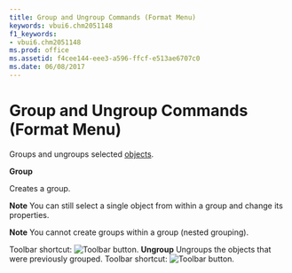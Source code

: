 ```yaml
---
title: Group and Ungroup Commands (Format Menu)
keywords: vbui6.chm2051148
f1_keywords:
- vbui6.chm2051148
ms.prod: office
ms.assetid: f4cee144-eee3-a596-ffcf-e513ae6707c0
ms.date: 06/08/2017
---
```



# Group and Ungroup Commands (Format Menu)

Groups and ungroups selected [objects](../../Glossary/vbe-glossary.md#object).

 **Group**

Creates a group.


 **Note**  You can still select a single object from within a group and change its properties.


 **Note**  You cannot create groups within a group (nested grouping).

Toolbar shortcut: 
![Toolbar button](../../../images/tbr_grp_ZA01201704.gif).
 **Ungroup**
Ungroups the objects that were previously grouped.
Toolbar shortcut: 
![Toolbar button](../../../images/tbr_ugrp_ZA01201760.gif).


